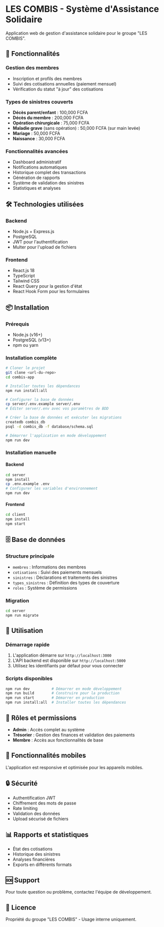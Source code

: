 # LES COMBIS - Système d'Assistance Solidaire

Application web de gestion d'assistance solidaire pour le groupe "LES COMBIS".

## 🎯 Fonctionnalités

### Gestion des membres
- Inscription et profils des membres
- Suivi des cotisations annuelles (paiement mensuel)
- Vérification du statut "à jour" des cotisations

### Types de sinistres couverts
- **Décès parent/enfant** : 100,000 FCFA
- **Décès du membre** : 200,000 FCFA  
- **Opération chirurgicale** : 75,000 FCFA
- **Maladie grave** (sans opération) : 50,000 FCFA (sur main levée)
- **Mariage** : 50,000 FCFA
- **Naissance** : 30,000 FCFA

### Fonctionnalités avancées
- Dashboard administratif
- Notifications automatiques
- Historique complet des transactions
- Génération de rapports
- Système de validation des sinistres
- Statistiques et analyses

## 🛠️ Technologies utilisées

### Backend
- Node.js + Express.js
- PostgreSQL
- JWT pour l'authentification
- Multer pour l'upload de fichiers

### Frontend
- React.js 18
- TypeScript
- Tailwind CSS
- React Query pour la gestion d'état
- React Hook Form pour les formulaires

## 📦 Installation

### Prérequis
- Node.js (v16+)
- PostgreSQL (v13+)
- npm ou yarn

### Installation complète
```bash
# Cloner le projet
git clone <url-du-repo>
cd combis-app

# Installer toutes les dépendances
npm run install:all

# Configurer la base de données
cp server/.env.example server/.env
# Éditer server/.env avec vos paramètres de BDD

# Créer la base de données et exécuter les migrations
createdb combis_db
psql -d combis_db -f database/schema.sql

# Démarrer l'application en mode développement
npm run dev
```

### Installation manuelle

#### Backend
```bash
cd server
npm install
cp .env.example .env
# Configurer les variables d'environnement
npm run dev
```

#### Frontend
```bash
cd client
npm install
npm start
```

## 🗄️ Base de données

### Structure principale
- `membres` : Informations des membres
- `cotisations` : Suivi des paiements mensuels
- `sinistres` : Déclarations et traitements des sinistres
- `types_sinistres` : Définition des types de couverture
- `roles` : Système de permissions

### Migration
```bash
cd server
npm run migrate
```

## 🚀 Utilisation

### Démarrage rapide
1. L'application démarre sur `http://localhost:3000`
2. L'API backend est disponible sur `http://localhost:5000`
3. Utilisez les identifiants par défaut pour vous connecter

### Scripts disponibles
```bash
npm run dev          # Démarrer en mode développement
npm run build        # Construire pour la production
npm run start        # Démarrer en production
npm run install:all  # Installer toutes les dépendances
```

## 👥 Rôles et permissions

- **Admin** : Accès complet au système
- **Trésorier** : Gestion des finances et validation des paiements
- **Membre** : Accès aux fonctionnalités de base

## 📱 Fonctionnalités mobiles

L'application est responsive et optimisée pour les appareils mobiles.

## 🔒 Sécurité

- Authentification JWT
- Chiffrement des mots de passe
- Rate limiting
- Validation des données
- Upload sécurisé de fichiers

## 📊 Rapports et statistiques

- État des cotisations
- Historique des sinistres
- Analyses financières
- Exports en différents formats

## 🆘 Support

Pour toute question ou problème, contactez l'équipe de développement.

## 📄 Licence

Propriété du groupe "LES COMBIS" - Usage interne uniquement.